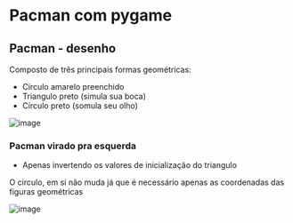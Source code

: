 # Pacman com pygame


## Pacman - desenho
Composto de três principais formas geométricas:
- Círculo amarelo preenchido
- Triangulo preto (simula sua boca)
- Círculo preto (somula seu olho)
  
![image](https://github.com/user-attachments/assets/e828c1d7-fac5-4efb-9b10-eeecd0ce29ed)


### Pacman virado pra esquerda
* Apenas invertendo os valores de inicialização do triangulo

  
O circulo, em si não muda já que é necessário apenas as coordenadas das figuras geométricas


![image](https://github.com/user-attachments/assets/e8153b7b-7d3f-445f-88eb-0e2af17aac5f)

